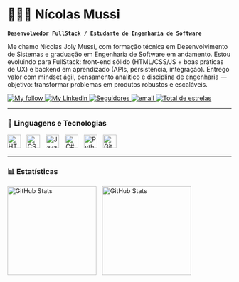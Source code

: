 # 👩🏻‍💻 Nícolas Mussi

**`Desenvolvedor FullStack / Estudante de Engenharia de Software`**

Me chamo Nícolas Joly Mussi, com formação técnica em Desenvolvimento de Sistemas e graduação em Engenharia de Software em andamento. Estou evoluindo para FullStack: front-end sólido (HTML/CSS/JS + boas práticas de UX) e backend em aprendizado (APIs, persistência, integração). Entrego valor com mindset ágil, pensamento analítico e disciplina de engenharia — objetivo: transformar problemas em produtos robustos e escaláveis.

<p align="left">
    <a href="https://www.instagram.com/11_mussi/">
        <img 
            alt="My follow" 
            title="Meu Instagram" 
            src="https://custom-icon-badges.demolab.com/badge/-11_mussi-purple?style=for-the-badge&logo=instagram&logoColor=white"
        />
    </a>
    <a href="https://www.linkedin.com/in/n%C3%ADcolas-mussi/">
        <img 
            alt="My Linkedin" 
            title="Perfil Linkedin" 
            src="https://custom-icon-badges.demolab.com/badge/-Meu Linkedin-teal?style=for-the-badge&logo=repo-template&logoColor=white"
        />
    </a> 
    <a href="https://github.com/NicolasJolyMussi?tab=followers">
        <img 
            alt="Seguidores" 
            title="Me siga no GitHub" 
            src="https://custom-icon-badges.demolab.com/github/followers/NicolasJolyMussi?color=236ad3&labelColor=1155ba&style=for-the-badge&logo=github&label=Seguidores&logoColor=white"
        />
    </a>
    <a href="https://mail.google.com/mail/u/0/?tab=rm&ogbl#inbox?compose=CllgCHrjFGsWXNqZRMlfDMTBLdtqrSjMrKpnQXWqWtkmxHCCqZQSHclvwLKxHFjbpdPfpkNwnxq">
        <img 
            alt="email" 
            title="Entre em contato" 
            src="https://custom-icon-badges.demolab.com/badge/-Email-red?style=for-the-badge&logo=email&logoColor=white"
        />
    </a>
     <a href="https://github.com/Larissakich?tab=repositories&sort=stargazers">
        <img 
            alt="Total de estrelas" 
            title="Total de estrelas GitHub" 
            src="https://custom-icon-badges.demolab.com/badge/Curitiba-PR-purple?style=for-the-badge&logo=location&logoColor=white"
        />
    </a>
</p>

---

### 🤖 Linguagens e Tecnologias

<img 
    align="left" 
    alt="HTML"
    title="HTML" 
    width="30px"
    style="padding-right: 10px;" 
    src="https://cdn.jsdelivr.net/gh/devicons/devicon@latest/icons/html5/html5-original.svg" 
/>

<img 
    align="left" 
    alt="CSS" 
    title="CSS"
    width="30px" 
    style="padding-right: 10px;" 
    src="https://cdn.jsdelivr.net/gh/devicons/devicon@latest/icons/css3/css3-original.svg" 
/>

<img 
    align="left" 
    alt="JavaScript" 
    title="JavaScript"
    width="30px" 
    style="padding-right: 10px;" 
    src="https://cdn.jsdelivr.net/gh/devicons/devicon@latest/icons/javascript/javascript-original.svg" 
/>

<img
    align="left"
    alte="C#"
    title="C#"
    width="30px"
    style="padding-right: 10px;"
    src="https://cdn.jsdelivr.net/gh/devicons/devicon@latest/icons/csharp/csharp-original.svg" />

<img 
    align="left" 
    alt="Python" 
    title="Python"
    width="30px" 
    style="padding-right: 10px;" 
    src="https://cdn.jsdelivr.net/gh/devicons/devicon@latest/icons/python/python-original.svg" 
/>

<img 
    align="left" 
    alt="Git" 
    title="Git"
    width="30px" 
    style="padding-right: 10px;" 
    src="https://cdn.jsdelivr.net/gh/devicons/devicon@latest/icons/git/git-original.svg" 
/>

<br/>
<br/>

---

### 📊 Estatísticas

<p>
  <img 
    align="left" 
    alt="GitHub Stats" 
    height="200" 
    style="padding-right: 10px;" 
    src="https://github-readme-stats.vercel.app/api?username=NicolasJolyMussi&show_icons=true&theme=tokyonight&include_all_commits=true&locale=pt-br" 
  />

<img 
      align="left" 
      alt="GitHub Stats" 
      height="200" 
      src="https://github-readme-stats.vercel.app/api/top-langs/?username=NicolasJolyMussi&theme=tokyonight&layout=compact&custom_title=Tecnologias&langs_count=3" 
  />
</p>
